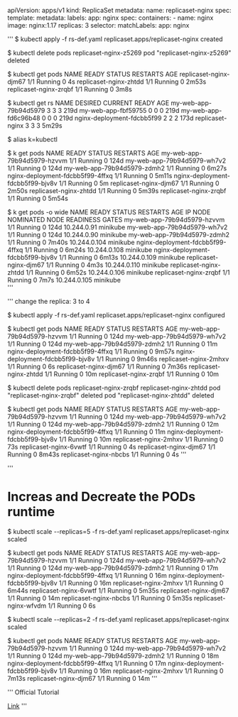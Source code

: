 apiVersion: apps/v1 
kind: ReplicaSet
metadata:
  name: replicaset-nginx 
spec:
  template: 
    metadata:
      labels:
        app: nginx
    spec: 
      containers:
        - name: nginx
          image: nginx:1.17
  replicas: 3 
  selector:
    matchLabels: 
      app: nginx

'''
$ kubectl apply -f rs-def.yaml 
replicaset.apps/replicaset-nginx created

$ kubectl delete pods replicaset-nginx-z5269
pod "replicaset-nginx-z5269" deleted

$ kubectl get pods
NAME                               READY   STATUS    RESTARTS   AGE
replicaset-nginx-djm67             1/1     Running   0          4s
replicaset-nginx-zhtdd             1/1     Running   0          2m53s
replicaset-nginx-zrqbf             1/1     Running   0          3m8s

$ kubectl get rs
NAME                         DESIRED   CURRENT   READY   AGE
my-web-app-79b94d5979        3         3         3       219d
my-web-app-fbf59755          0         0         0       219d
my-web-app-fd6c96b48         0         0         0       219d
nginx-deployment-fdcbb5f99   2         2         2       173d
replicaset-nginx             3         3         3       5m29s

$ alias k=kubectl

$ k get pods
NAME                               READY   STATUS    RESTARTS   AGE
my-web-app-79b94d5979-hzvvm        1/1     Running   0          124d
my-web-app-79b94d5979-wh7v2        1/1     Running   0          124d
my-web-app-79b94d5979-zdmh2        1/1     Running   0          6m27s
nginx-deployment-fdcbb5f99-4ffxq   1/1     Running   0          5m11s
nginx-deployment-fdcbb5f99-bjv8v   1/1     Running   0          5m
replicaset-nginx-djm67             1/1     Running   0          2m50s
replicaset-nginx-zhtdd             1/1     Running   0          5m39s
replicaset-nginx-zrqbf             1/1     Running   0          5m54s

$ k get pods -o wide
NAME                               READY   STATUS    RESTARTS   AGE     IP             NODE       NOMINATED NODE   READINESS GATES
my-web-app-79b94d5979-hzvvm        1/1     Running   0          124d    10.244.0.91    minikube   <none>           <none>
my-web-app-79b94d5979-wh7v2        1/1     Running   0          124d    10.244.0.90    minikube   <none>           <none>
my-web-app-79b94d5979-zdmh2        1/1     Running   0          7m40s   10.244.0.104   minikube   <none>           <none>
nginx-deployment-fdcbb5f99-4ffxq   1/1     Running   0          6m24s   10.244.0.108   minikube   <none>           <none>
nginx-deployment-fdcbb5f99-bjv8v   1/1     Running   0          6m13s   10.244.0.109   minikube   <none>           <none>
replicaset-nginx-djm67             1/1     Running   0          4m3s    10.244.0.110   minikube   <none>           <none>
replicaset-nginx-zhtdd             1/1     Running   0          6m52s   10.244.0.106   minikube   <none>           <none>
replicaset-nginx-zrqbf             1/1     Running   0          7m7s    10.244.0.105   minikube   <none>     
'''

'''
change the replica: 3 to 4

$ kubectl apply -f rs-def.yaml 
replicaset.apps/replicaset-nginx configured

$ kubectl get pods
NAME                               READY   STATUS    RESTARTS   AGE
my-web-app-79b94d5979-hzvvm        1/1     Running   0          124d
my-web-app-79b94d5979-wh7v2        1/1     Running   0          124d
my-web-app-79b94d5979-zdmh2        1/1     Running   0          11m
nginx-deployment-fdcbb5f99-4ffxq   1/1     Running   0          9m57s
nginx-deployment-fdcbb5f99-bjv8v   1/1     Running   0          9m46s
replicaset-nginx-2mhxv             1/1     Running   0          6s
replicaset-nginx-djm67             1/1     Running   0          7m36s
replicaset-nginx-zhtdd             1/1     Running   0          10m
replicaset-nginx-zrqbf             1/1     Running   0          10m

$ kubectl delete pods replicaset-nginx-zrqbf replicaset-nginx-zhtdd
pod "replicaset-nginx-zrqbf" deleted
pod "replicaset-nginx-zhtdd" deleted

$ kubectl get pods
NAME                               READY   STATUS    RESTARTS   AGE
my-web-app-79b94d5979-hzvvm        1/1     Running   0          124d
my-web-app-79b94d5979-wh7v2        1/1     Running   0          124d
my-web-app-79b94d5979-zdmh2        1/1     Running   0          12m
nginx-deployment-fdcbb5f99-4ffxq   1/1     Running   0          11m
nginx-deployment-fdcbb5f99-bjv8v   1/1     Running   0          10m
replicaset-nginx-2mhxv             1/1     Running   0          73s
replicaset-nginx-6vwtf             1/1     Running   0          4s
replicaset-nginx-djm67             1/1     Running   0          8m43s
replicaset-nginx-nbcbs             1/1     Running   0          4s
'''

'''
# Increas and Decreate the PODs runtime 

$ kubectl scale --replicas=5 -f rs-def.yaml 
replicaset.apps/replicaset-nginx scaled

$ kubectl get pods 
NAME                               READY   STATUS    RESTARTS   AGE
my-web-app-79b94d5979-hzvvm        1/1     Running   0          124d
my-web-app-79b94d5979-wh7v2        1/1     Running   0          124d
my-web-app-79b94d5979-zdmh2        1/1     Running   0          17m
nginx-deployment-fdcbb5f99-4ffxq   1/1     Running   0          16m
nginx-deployment-fdcbb5f99-bjv8v   1/1     Running   0          16m
replicaset-nginx-2mhxv             1/1     Running   0          6m44s
replicaset-nginx-6vwtf             1/1     Running   0          5m35s
replicaset-nginx-djm67             1/1     Running   0          14m
replicaset-nginx-nbcbs             1/1     Running   0          5m35s
replicaset-nginx-wfvdm             1/1     Running   0          6s

$ kubectl scale --replicas=2 -f rs-def.yaml 
replicaset.apps/replicaset-nginx scaled

$ kubectl get pods 
NAME                               READY   STATUS    RESTARTS   AGE
my-web-app-79b94d5979-hzvvm        1/1     Running   0          124d
my-web-app-79b94d5979-wh7v2        1/1     Running   0          124d
my-web-app-79b94d5979-zdmh2        1/1     Running   0          18m
nginx-deployment-fdcbb5f99-4ffxq   1/1     Running   0          17m
nginx-deployment-fdcbb5f99-bjv8v   1/1     Running   0          16m
replicaset-nginx-2mhxv             1/1     Running   0          7m13s
replicaset-nginx-djm67             1/1     Running   0          14m
'''

'''
Official Tutorial

[Link](https://kubernetes.io/docs/reference/kubectl/generated/kubectl_scale/)
'''